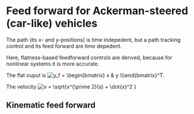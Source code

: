 # Feed forward for Ackerman-steered (car-like) vehicles

The path (its x- and y-positions) is time indepedent, but a path tracking control and its feed forward are time depedent.

Here, flatness-based feedforward controls are derived, because for nonlinear systems it is more accurate.

The flat ouput is
<img src="https://latex.codecogs.com/svg.image?y_f&space;=&space;\begin{bmatrix}&space;x&space;&&space;y&space;&space;\\\end{bmatrix}^T" title="y_f = \begin{bmatrix} x & y \\\end{bmatrix}^T" />.

The velocity <img src="https://latex.codecogs.com/svg.image?v&space;=&space;\sqrt{x^{\prime&space;2}(s)&space;&plus;&space;\dot{x}^2&space;}" title="v = \sqrt{x^{\prime 2}(s) + \dot{x}^2 }" />

## Kinematic feed forward


